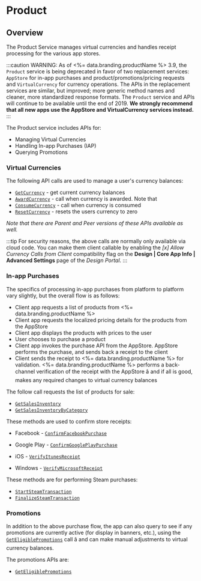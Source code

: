 # Product
## Overview



The Product Service manages virtual currencies and handles receipt processing for the various app stores. 

:::caution
WARNING: As of <%= data.branding.productName %> 3.9, the <code>Product</code> service is being deprecated in favor of two replacement services: <code>AppStore</code> for in-app purchases and product/promotions/pricing requests and <code>VirtualCurrency</code> for currency operations. The APIs in the replacement services are similar, but improved; more generic method names and cleaner, more standardized response formats. The <code>Product</code> service and APIs will continue to be available until the end of 2019. <strong>We strongly recommend that all new apps use the AppStore and VirtualCurrency services instead.</strong> 
:::   


The Product service includes APIs for:

* Managing Virtual Currencies
* Handling In-app Purchases (IAP)
* Querying Promotions

### Virtual Currencies

The following API calls are used to manage a user's currency balances:

* <code>[GetCurrency](/api/capi/product/getcurrency)</code> - get current currency balances
* <code>[AwardCurrency](/api/capi/product/awardcurrency)</code> - call when currency is awarded. Note that 
* <code>[ConsumeCurrency](/api/capi/product/consumecurrency)</code> - call when currency is consumed
* <code>[ResetCurrency](/api/capi/product/resetcurrency)</code> - resets the users currency to zero

*Note that there are Parent and Peer versions of these APIs available as well.*

:::tip
For security reasons, the above calls are normally only available via cloud code. You can make them client callable by enabling the <em>[x] Allow Currency Calls from Client</em> compatibility flag on the <strong>Design | Core App Info | Advanced Settings</strong> page of the <em>Design Portal</em>.
:::


### In-app Purchases

The specifics of processing in-app purchases from platform to platform vary slightly, but the overall flow is as follows:

- Client app requests a list of products from <%= data.branding.productName %>
- Client app requests the localized pricing details for the products from the AppStore
- Client app displays the products with prices to the user
- User chooses to purchase a product
- Client app invokes the purchase API from the AppStore.  AppStore performs the purchase, and sends back a receipt to the client
- Client sends the receipt to <%= data.branding.productName %> for validation.  <%= data.branding.productName %> performs a back-channel verification of the receipt with the AppStore â and if all is good, makes any required changes to virtual currency balances

The follow call requests the list of products for sale:

* <code>[GetSalesInventory](/api/capi/product/getsalesinventory)</code>
* <code>[GetSalesInventoryByCategory](/api/capi/product/getsalesinventorybycategory)</code>

These methods are used to confirm store receipts:

* Facebook - <code>[ConfirmFacebookPurchase](/api/capi/product/confirmfacebookpurchase)</code>
* Google Play - <code>[ConfirmGooglePlayPurchase](/api/capi/product/confirmgoogleplaypurchase)</code>
* iOS - <code>[VerifyItunesReceipt](/api/capi/product/verifyitunesreceipt)</code>

* Windows - <code>[VerifyMicrosoftReceipt](/api/capi/product/verifymicrosoftreceipt)</code>

These methods are for performing Steam purchases:

* <code>[StartSteamTransaction](/api/capi/product/startsteamtransaction)</code>
* <code>[FinalizeSteamTransaction](/api/capi/product/finalizesteamtransaction)</code>


### Promotions

In addition to the above purchase flow, the app can also query to see if any promotions are currently active (for display in banners, etc.), using the <code>[GetEligiblePromotions](/api/capi/product/geteligiblepromotions)</code> call â and can make manual adjustments to virtual currency balances.

The promotions APIs are:

* <code>[GetEligiblePromotions](/api/capi/product/geteligiblepromotions)</code>




<DocCardList />